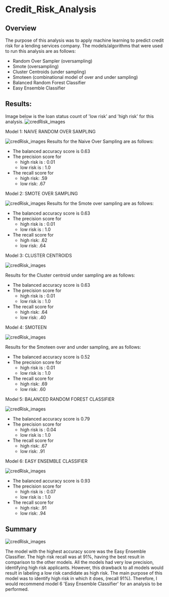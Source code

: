 # Credit_Risk_Analysis

## Overview
The purpose of this analysis was to apply machine learning to predict credit risk for a lending services company. 
The models/algorithms that were used to run this analysis are as follows:
- Random Over Sampler (oversampling) 
- Smote (oversampling) 
- Cluster Centroids (under sampling) 
- Smoteen (combinational model of over and under sampling)
- Balanced Random Forest Classifier
- Easy Ensemble Classifier   

## Results: 
Image below is the loan status count of 'low risk' and 'high risk' for this analysis.
![credRisk_images](Resources/l_stat_counts.PNG)

Model 1: NAIVE RANDOM OVER SAMPLING


![credRisk_images](Resources/Naive_Balnc_cnfMtrx_rprt.PNG)
Results for the Naive Over Sampling are as follows:
- The balanced accuracy score is 0.63
- The precision score for 
  - high risk is : 0.01
   - low risk is : 1.0
- The recall score for 
  - high risk: .59
  - low risk: .67
     
 Model 2: SMOTE OVER SAMPLING


![credRisk_images](Resources/smote_blnc_cnfmtrx_rprt.PNG)
Results for the Smote over sampling are as follows:
- The balanced accuracy score is 0.63
- The precision score for 
  - high risk is : 0.01
   - low risk is : 1.0
- The recall score for 
  - high risk: .62
  - low risk: .64
   
Model 3: CLUSTER CENTROIDS

![credRisk_images](Resources/undr_samp_blnc_cnfmtrx_rprt.PNG)

Results for the Cluster centroid under sampling are as follows:

- The balanced accuracy score is 0.63
- The precision score for 
  - high risk is : 0.01
   - low risk is : 1.0
- The recall score for 
  - high risk: .64
  - low risk: .40

Model 4: SMOTEEN

![credRisk_images](Resources/combo_undrOvr_blnc_cnfmtrx_rprt.PNG)

Results for the Smoteen over and under sampling, are as follows:

- The balanced accuracy score is 0.52
- The precision score for 
  - high risk is : 0.01
   - low risk is : 1.0
- The recall score for 
  - high risk: .69
  - low risk: .60


Model 5: BALANCED RANDOM FOREST CLASSIFIER

![credRisk_images](Resources/bal_rand_forsest_accur_cnfmtrx_rprt.PNG)

- The balanced accuracy score is 0.79
- The precision score for 
  - high risk is : 0.04
   - low risk is : 1.0
- The recall score for 
  - high risk: .67
  - low risk: .91

Model 6: EASY ENSEMBLE CLASSIFIER


![credRisk_images](Resources/easy_ensemble_bal_cnfmtrx_rprt.PNG)

- The balanced accuracy score is 0.93
- The precision score for 
  - high risk is : 0.07
   - low risk is : 1.0
- The recall score for 
  - high risk: .91
  - low risk: .94


## Summary
![credRisk_images](Resources/chart.PNG)


The model with the highest accuracy score was the Easy Ensemble Classifier. The high risk recall was at 91%, having the best result in comparison to the other models.  All the models had very low precision, identifying high risk applicants. However, this drawback to all models would result in labeling a low risk candidate as high risk. The main purpose of this model was to identify high risk in which it does, (recall 91%). Therefore, I would recommend  model 6 'Easy Ensemble Classifier' for an analysis to be performed. 